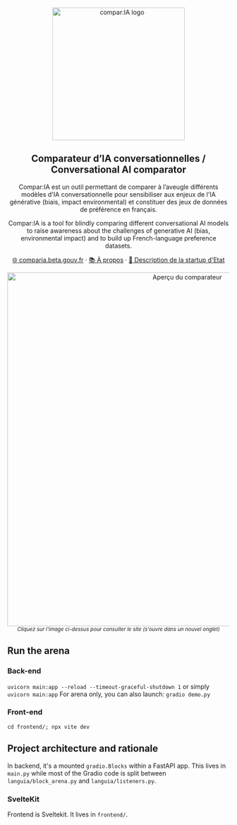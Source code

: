 <br>
<p align="center">
  <a href="https://comparia.beta.gouv.fr/">
  <img src="https://github.com/user-attachments/assets/bd071ffd-1253-486d-ad18-9f5b371788b0" width=300px alt="compar:IA logo" />  </a>
</p>


<h2 align="center" >Comparateur d’IA conversationnelles / Conversational AI comparator</h3>
<p align="center">Compar:IA est un outil permettant de comparer à l’aveugle différents modèles d'IA conversationnelle pour sensibiliser aux enjeux de l'IA générative (biais, impact environmental) et constituer des jeux de données de préférence en français.</p>
<p align="center">Compar:IA is a tool for blindly comparing different conversational AI models to raise awareness about the challenges of generative AI (bias, environmental impact) and to build up French-language preference datasets.</p>

<p align="center"><a href="https://comparia.beta.gouv.fr/">🌐 comparia.beta.gouv.fr</a> · <a href="https://comparia.beta.gouv.fr/a-propos">📚 À propos</a> · <a href="https://beta.gouv.fr/startups/languia.html">🚀 Description de la startup d'Etat</a><p>
<div align="center">
  <a href="https://comparia.beta.gouv.fr/" 
     aria-label="Cliquez pour se rendre sur la plateforme hébergée"
     title="Capture d'écran du comparateur">
    <img 
      src="https://github.com/user-attachments/assets/6c8257fc-a2e5-4ee1-8052-dbf14a0419ea" 
      alt="Aperçu du comparateur" 
      width="800"
    />
  </a>
</div>
<div align="center">
  <sub>
    <i>Cliquez sur l'image ci-dessus pour consulter le site (s'ouvre dans un nouvel onglet)</i>
  </sub>
</div>


## Run the arena

### Back-end

`uvicorn main:app --reload --timeout-graceful-shutdown 1` or simply `uvicorn main:app`
For arena only, you can also launch: `gradio demo.py`

### Front-end

`cd frontend/; npx vite dev`

## Project architecture and rationale

In backend, it's a mounted `gradio.Blocks` within a FastAPI app. This lives in `main.py` while most of the Gradio code is split between `languia/block_arena.py` and `languia/listeners.py`.

### SvelteKit 

Frontend is Sveltekit. It lives in `frontend/`.